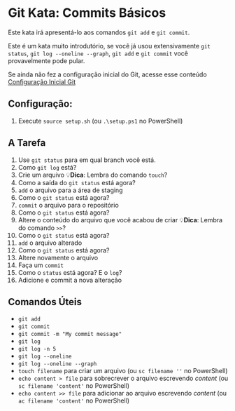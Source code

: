 # Git Kata: Commits Básicos
Este kata irá apresentá-lo aos comandos `git add` e `git commit`.

Este é um kata muito introdutório, se você já usou extensivamente `git status`, `git log --oneline --graph`, `git add` e `git commit` você provavelmente pode pular.

Se ainda não fez a configuração inicial do Git, acesse esse conteúdo [Configuração Inicial Git](../configure-git/README.md)

## Configuração:

1. Execute `source setup.sh` (ou `.\setup.ps1` no PowerShell)

## A Tarefa

1. Use `git status` para em qual branch você está.
2. Como `git log` está?
3. Crie um arquivo 💡**Dica**: Lembra do comando `touch`?
4. Como a saída do `git status` está agora?
5. `add` o arquivo para a área de staging
6. Como o `git status` está agora?
7. `commit` o arquivo para o repositório
8. Como o `git status` está agora?
9. Altere o conteúdo do arquivo que você acabou de criar 💡**Dica**: Lembra do comando `>>`?
10. Como o `git status` está agora?
11. `add` o arquivo alterado
12. Como o `git status` está agora?
13. Altere novamente o arquivo
14. Faça um `commit`
15. Como o `status` está agora? E o `log`?
16. Adicione e commit a nova alteração

## Comandos Úteis
- `git add`
- `git commit`
- `git commit -m "My commit message"`
- `git log`
- `git log -n 5`
- `git log --oneline`
- `git log --oneline --graph`
- `touch filename` para criar um arquivo (ou `sc filename ''` no PowerShell)
- `echo content > file` para sobrecrever o arquivo escrevendo *content* (ou `sc filename 'content'` no PowerShell)
- `echo content >> file` para adicionar ao arquivo escrevendo *content* (ou `ac filename 'content'` no PowerShell)
